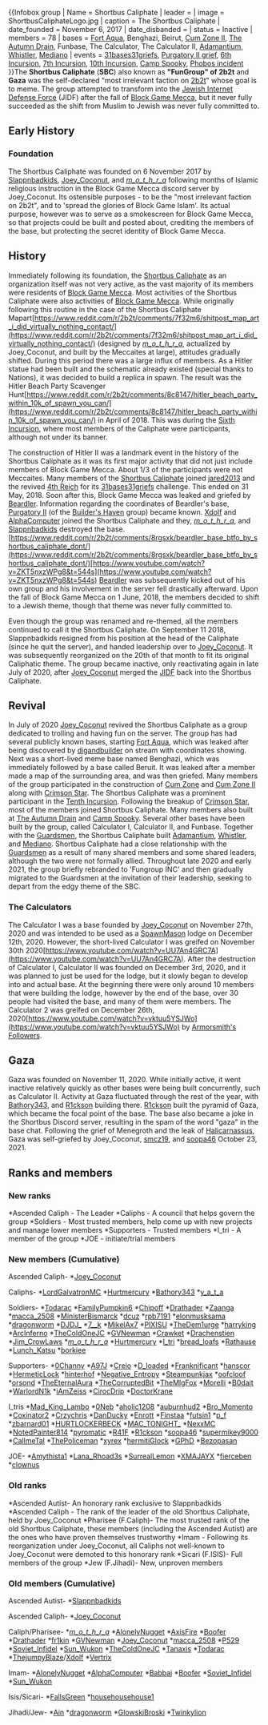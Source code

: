{{Infobox group
| Name = Shortbus Caliphate
| leader =
| image = ShortbusCaliphateLogo.jpg
| caption = The Shortbus Caliphate
| date_founded = November 6, 2017
| date_disbanded =
| status = Inactive
| members = 78
| bases = [Fort Aqua](https://2b2t.miraheze.org/wiki/Fort_Aqua), Benghazi, Beirut, [Cum Zone II](https://2b2t.miraheze.org/wiki/Cum_Zone_II), [The Autumn Drain](https://2b2t.miraheze.org/wiki/The_Autumn_Drain), Funbase, The Calculator, The Calculator II, [Adamantium](https://2b2t.miraheze.org/wiki/Adamantium), [Whistler](https://2b2t.miraheze.org/wiki/Guardsmen#Whistler), [Mediano](https://2b2t.miraheze.org/wiki/Mediano)
| events = [31bases31griefs](https://2b2t.miraheze.org/wiki/31_Bases_31_Griefs), [Purgatory II grief](https://2b2t.miraheze.org/wiki/Purgatory_2#Downfall), [6th Incursion](https://2b2t.miraheze.org/wiki/6th_Incursion), [7th Incursion](https://2b2t.miraheze.org/wiki/7th_Incursion), [10th Incursion](https://2b2t.miraheze.org/wiki/10th_Incursion), [Camp Spooky](https://2b2t.miraheze.org/wiki/Camp_Spooky), [Phobos incident](https://2b2t.miraheze.org/wiki/Phobos_incident)
}}The **Shortbus Caliphate** (**SBC**) also known as **"FunGroup" of 2b2t** and **Gaza** was the self-declared "most irrelevant faction on [2b2t](https://2b2t.miraheze.org/wiki/2b2t)" whose goal is to meme. The group attempted to transform into the [Jewish Internet Defense Force](https://2b2t.miraheze.org/wiki/JIDF) (JIDF) after the fall of [Block Game Mecca](https://2b2t.miraheze.org/wiki/Block_Game_Mecca), but it never fully succeeded as the shift from Muslim to Jewish was never fully committed to.

## Early History
### Foundation
The Shortbus Caliphate was founded on 6 November 2017 by [Slappnbadkids](https://2b2t.miraheze.org/wiki/Slappnbadkids), [Joey_Coconut](https://2b2t.miraheze.org/wiki/Joey_Coconut), and [_m_o_t_h_r_a_](https://2b2t.miraheze.org/wiki/_m_o_t_h_r_a_) following months of Islamic religious instruction in the Block Game Mecca discord server by Joey_Coconut. Its ostensible purposes - to be the "most irrelevant faction on 2b2t", and to 'spread the glories of Block Game Islam'.
Its actual purpose, however was to serve as a smokescreen for Block Game Mecca, so that projects could be built and posted about, crediting the members of the base, but protecting the secret identity of Block Game Mecca.

## History
Immediately following its foundation, the [Shortbus Caliphate](https://2b2t.miraheze.org/wiki/Shortbus_Caliphate) as an organization itself was not very active, as the vast majority of its members were residents of [Block Game Mecca](https://2b2t.miraheze.org/wiki/Block_Game_Mecca). Most activities of the Shortbus Caliphate were also activities of [Block Game Mecca](https://2b2t.miraheze.org/wiki/Block_Game_Mecca). While originally following this routine in the case of the Shortbus Caliphate Mapart[https://www.reddit.com/r/2b2t/comments/7f32m6/shitpost_map_art_i_did_virtually_nothing_contact/](https://www.reddit.com/r/2b2t/comments/7f32m6/shitpost_map_art_i_did_virtually_nothing_contact/) (designed by [_m_o_t_h_r_a_](https://2b2t.miraheze.org/wiki/_m_o_t_h_r_a_), actualized by Joey_Coconut, and built by the Meccaites at large), attitudes gradually shifted. During this period there was a large influx of members. As a Hitler statue had been built and the schematic already existed (special thanks to Nations), it was decided to build a replica in spawn. The result was the Hitler Beach Party Scavenger Hunt[https://www.reddit.com/r/2b2t/comments/8c8147/hitler_beach_party_within_10k_of_spawn_you_can/](https://www.reddit.com/r/2b2t/comments/8c8147/hitler_beach_party_within_10k_of_spawn_you_can/) in April of 2018. This was during the [Sixth Incursion](https://2b2t.miraheze.org/wiki/Sixth_Incursion), where most members of the Caliphate were participants, although not under its banner.

The construction of Hitler II was a landmark event in the history of the Shortbus Caliphate as it was its first major activity that did not just include members of Block Game Mecca. About 1/3 of the participants were not Meccaites. Many members of the [Shortbus Caliphate](https://2b2t.miraheze.org/wiki/Shortbus_Caliphate) joined [jared2013](https://2b2t.miraheze.org/wiki/jared2013) and the revived [4th Reich](https://2b2t.miraheze.org/wiki/4th_Reich) for its [31bases31griefs](https://2b2t.miraheze.org/wiki/31_Bases_31_Griefs) challenge. This ended on 31 May, 2018. Soon after this, Block Game Mecca was leaked and griefed by [Beardler](https://2b2t.miraheze.org/wiki/Beardler). Information regarding the coordinates of Beardler's base, [Purgatory II](https://2b2t.miraheze.org/wiki/Purgatory_2) (of the [Builder's Haven](https://2b2t.miraheze.org/wiki/Builders_Haven) group) became known. [Xdolf](https://2b2t.miraheze.org/wiki/Xdolf) and [AlphaComputer](https://2b2t.miraheze.org/wiki/AlphaComputer) joined the Shortbus Caliphate and they, [_m_o_t_h_r_a_](https://2b2t.miraheze.org/wiki/_m_o_t_h_r_a_), and [Slappnbadkids](https://2b2t.miraheze.org/wiki/Slappnbadkids) destroyed the base.[https://www.reddit.com/r/2b2t/comments/8rgsxk/beardler_base_btfo_by_shortbus_caliphate_dont/](https://www.reddit.com/r/2b2t/comments/8rgsxk/beardler_base_btfo_by_shortbus_caliphate_dont/)[https://www.youtube.com/watch?v=ZKT5nxzWPg8&t=544s](https://www.youtube.com/watch?v=ZKT5nxzWPg8&t=544s) [Beardler](https://2b2t.miraheze.org/wiki/Beardler) was subsequently kicked out of his own group and his involvement in the server fell drastically afterward. Upon the fall of Block Game Mecca on 1 June, 2018, the members decided to shift to a Jewish theme, though that theme was never fully committed to.

Even though the group was renamed and re-themed, all the members continued to call it the Shortbus Caliphate. On September 11 2018, Slappnbadkids resigned from his position at the head of the Caliphate (since he quit the server), and handed leadership over to [Joey_Coconut](https://2b2t.miraheze.org/wiki/Joey_Coconut). It was subsequently reorganized on the 20th of that month to fit its original Caliphatic theme. The group became inactive, only reactivating again in late July of 2020, after [Joey_Coconut](https://2b2t.miraheze.org/wiki/Joey_Coconut) merged the [JIDF](https://2b2t.miraheze.org/wiki/JIDF) back into the Shortbus Caliphate.

## Revival
In July of 2020 [Joey_Coconut](https://2b2t.miraheze.org/wiki/Joey_Coconut) revived the Shortbus Caliphate as a group dedicated to trolling and having fun on the server. The group has had several publicly known bases, starting [Fort Aqua](https://2b2t.miraheze.org/wiki/Fort_Aqua), which was leaked after being discovered by [digandbuilder](https://2b2t.miraheze.org/wiki/digandbuilder) on stream with coordinates showing. Next was a short-lived meme base named Benghazi, which was immediately followed by a base called Beruit. It was leaked after a member made a map of the surrounding area, and was then griefed.
Many members of the group participated in the construction of [Cum Zone](https://2b2t.miraheze.org/wiki/Crimson_Star#Cum_Zone) and [Cum Zone II](https://2b2t.miraheze.org/wiki/Cum_Zone_II) along with [Crimson Star](https://2b2t.miraheze.org/wiki/Crimson_Star). The Shortbus Caliphate was a prominent participant in the [Tenth Incursion](https://2b2t.miraheze.org/wiki/Tenth_Incursion). Following the breakup of [Crimson Star](https://2b2t.miraheze.org/wiki/Crimson_Star), most of the members joined Shortbus Caliphate. Many members also built at [The Autumn Drain](https://2b2t.miraheze.org/wiki/The_Autumn_Drain) and [Camp Spooky](https://2b2t.miraheze.org/wiki/Camp_Spooky). Several other bases have been built by the group, called Calculator I, Calculator II, and Funbase. Together with the [Guardsmen](https://2b2t.miraheze.org/wiki/Guardsmen), the Shortbus Caliphate built [Adamantium](https://2b2t.miraheze.org/wiki/Adamantium), [Whistler](https://2b2t.miraheze.org/wiki/Guardsmen#Whistler), and [Mediano](https://2b2t.miraheze.org/wiki/Mediano). Shortbus Caliphate had a close relationship with the [Guardsmen](https://2b2t.miraheze.org/wiki/Guardsmen) as a result of many shared members and some shared leaders, although the two were not formally allied. Throughout late 2020 and early 2021, the group briefly rebranded to 'Fungroup INC' and then gradually migrated to the Guardsmen at the invitation of their leadership, seeking to depart from the edgy theme of the SBC.

### The Calculators
The Calculator I was a base founded by [Joey_Coconut](https://2b2t.miraheze.org/wiki/Joey_Coconut) on November 27th, 2020 and was intended to be used as a [SpawnMason](https://2b2t.miraheze.org/wiki/SpawnMasons) lodge on December 12th, 2020. However, the short-lived Calculator I was greifed on November 30th 2020[https://www.youtube.com/watch?v=UU7An4GRC7A](https://www.youtube.com/watch?v=UU7An4GRC7A).  After the destruction of Calculator I, Calculator II was founded on December 3rd, 2020, and it was planned to just be used for the lodge, but it slowly began to develop into and actual base. At the beginning there were only around 10 members that were building the lodge, however by the end of the base, over 30 people had visited the base, and many of them were members. The Calculator 2 was greifed on December 26th, 2020[https://www.youtube.com/watch?v=vktuu5YSJWo](https://www.youtube.com/watch?v=vktuu5YSJWo) by [Armorsmith's Followers](https://2b2t.miraheze.org/wiki/Armorsmith%27s_Followers).

## Gaza
Gaza was founded on November 11, 2020. While initially active, it went inactive relatively quickly as other bases were being built concurrently, such as Calculator II. Activity at Gaza fluctuated through the rest of the year, with  [Bathory343](https://2b2t.miraheze.org/wiki/Bathory343), and [R1ckson](https://2b2t.miraheze.org/wiki/R1ckson) building there. [R1ckson](https://2b2t.miraheze.org/wiki/R1ckson) built the pyramid of Gaza, which became the focal point of the base. The base also became a joke in the Shortbus Discord server, resulting in the spam of the word "gaza" in the base chat. Following the grief of Menegroth and the leak of [Halicarnassus](https://2b2t.miraheze.org/wiki/Halicarnassus), Gaza was self-griefed by Joey_Coconut, [smcz19](https://2b2t.miraheze.org/wiki/smcz19), and [soopa46](https://2b2t.miraheze.org/wiki/soopa46) October 23, 2021.

## Ranks and members
### New ranks
*Ascended Caliph - The Leader
*Caliphs - A council that helps govern the group
*Soldiers - Most trusted members, help come up with new projects and manage lower members
*Supporters - Trusted members
*I_tri - A member of the group
*JOE - initiate/trial members

### New members (Cumulative)
Ascended Caliph-
*[Joey_Coconut](https://2b2t.miraheze.org/wiki/Joey_Coconut)

Caliphs-
*[LordGalvatronMC](https://2b2t.miraheze.org/wiki/LordGalvatronMC)
*[Hurtmercury](https://2b2t.miraheze.org/wiki/Hurtmercury)
*[Bathory343](https://2b2t.miraheze.org/wiki/Bathory343)
*[y_a_t_a](https://2b2t.miraheze.org/wiki/y_a_t_a)

Soldiers-
*[Todarac](https://2b2t.miraheze.org/wiki/Todarac)
*[FamilyPumpkin6](https://2b2t.miraheze.org/wiki/FamilyPumpkin6)
*[Chipoff](https://2b2t.miraheze.org/wiki/Chipoff)
*[Drathader](https://2b2t.miraheze.org/wiki/Drathader)
*[Zaanga](https://2b2t.miraheze.org/wiki/Zaanga)
*[macca_2508](https://2b2t.miraheze.org/wiki/macca_2508)
*[MinisterBismarck](https://2b2t.miraheze.org/wiki/MinisterBismarck)
*[dcuz](https://2b2t.miraheze.org/wiki/dcuz)
*[rpb7191](https://2b2t.miraheze.org/wiki/rpb7191)
*[elonmusksama](https://2b2t.miraheze.org/wiki/elonmusksama)
*[dragonworm](https://2b2t.miraheze.org/wiki/dragonworm)
*[DJDJ_](https://2b2t.miraheze.org/wiki/DJDJ_)
*[7__k](https://2b2t.miraheze.org/wiki/7__k)
*[MikelAx7](https://2b2t.miraheze.org/wiki/MikelAx7)
*[PIXISU](https://2b2t.miraheze.org/wiki/PIXISU)
*[TheDem1urge](https://2b2t.miraheze.org/wiki/TheDem1urge)
*[harryking](https://2b2t.miraheze.org/wiki/harryking)
*[ArcInferno](https://2b2t.miraheze.org/wiki/ArcInferno)
*[TheColdOneJC](https://2b2t.miraheze.org/wiki/TheColdOneJC)
*[GVNewman](https://2b2t.miraheze.org/wiki/GVNewman)
*[Crawket](https://2b2t.miraheze.org/wiki/Crawket)
*[Drachenstien](https://2b2t.miraheze.org/wiki/Drachenstien)
*[Jim_CrowLaws](https://2b2t.miraheze.org/wiki/Jim_CrowLaws)
*[_m_o_t_h_r_a_](https://2b2t.miraheze.org/wiki/_m_o_t_h_r_a_)
*[Hurtmercury](https://2b2t.miraheze.org/wiki/Hurtmercury)
*[I_tri](https://2b2t.miraheze.org/wiki/I_tri)
*[bread_loafs](https://2b2t.miraheze.org/wiki/bread_loafs)
*[Rathause](https://2b2t.miraheze.org/wiki/Rathause)
*[Lunch_Katsu](https://2b2t.miraheze.org/wiki/Lunch_Katsu)
*[borkiee](https://2b2t.miraheze.org/wiki/borkiee)

Supporters-
*[0Channy](https://2b2t.miraheze.org/wiki/0Channy)
*[A97J](https://2b2t.miraheze.org/wiki/A97J)
*[Creio](https://2b2t.miraheze.org/wiki/Creio)
*[D_loaded](https://2b2t.miraheze.org/wiki/D_loaded)
*[Franknificant](https://2b2t.miraheze.org/wiki/Franknificant)
*[hanscor](https://2b2t.miraheze.org/wiki/hanscor)
*[HermeticLock](https://2b2t.miraheze.org/wiki/HermeticLock)
*[hinterhof](https://2b2t.miraheze.org/wiki/hinterhof)
*[Negative_Entropy](https://2b2t.miraheze.org/wiki/Negative_Entropy)
*[Steampunkjax](https://2b2t.miraheze.org/wiki/Steampunkjax)
*[oofcloof](https://2b2t.miraheze.org/wiki/oofcloof)
*[orsond](https://2b2t.miraheze.org/wiki/orsond)
*[TheEternalAura](https://2b2t.miraheze.org/wiki/TheEternalAura)
*[TheCorruptedBit](https://2b2t.miraheze.org/wiki/TheCorruptedBit)
*[TheMlgFox](https://2b2t.miraheze.org/wiki/TheMlgFox)
*[Morelli](https://2b2t.miraheze.org/wiki/Morelli)
*[B0dait](https://2b2t.miraheze.org/wiki/B0dait)
*[WarlordN1k](https://2b2t.miraheze.org/wiki/WarlordN1k)
*[iAmZeiss](https://2b2t.miraheze.org/wiki/iAmZeiss)
*[CirocDrip](https://2b2t.miraheze.org/wiki/CirocDrip)
*[DoctorKrane](https://2b2t.miraheze.org/wiki/DoctorKrane)

I_tris
*[Mad_King_Lambo](https://2b2t.miraheze.org/wiki/Mad_King_Lambo)
*[0Neb](https://2b2t.miraheze.org/wiki/0Neb)
*[aholic1208](https://2b2t.miraheze.org/wiki/aholic1208)
*[auburnhud2](https://2b2t.miraheze.org/wiki/auburnhud2)
*[Bro_Momento](https://2b2t.miraheze.org/wiki/Bro_Momento)
*[Coxinator2](https://2b2t.miraheze.org/wiki/Coxinator2)
*[Crzychris](https://2b2t.miraheze.org/wiki/Crzychris)
*[DanDucky](https://2b2t.miraheze.org/wiki/DanDucky)
*[Enrott](https://2b2t.miraheze.org/wiki/Enrott)
*[Finstaa](https://2b2t.miraheze.org/wiki/Finstaa)
*[futsin1](https://2b2t.miraheze.org/wiki/futsin1)
*[p_f](https://2b2t.miraheze.org/wiki/p_f)
*[zbarnard01](https://2b2t.miraheze.org/wiki/zbarnard01)
*[HURTLOCKERBECK](https://2b2t.miraheze.org/wiki/HURTLOCKERBECK)
*[MAC_TONIGHT_](https://2b2t.miraheze.org/wiki/MAC_TONIGHT_)
*[NexxMC](https://2b2t.miraheze.org/wiki/NexxMC)
*[NotedPainter814](https://2b2t.miraheze.org/wiki/NotedPainter814)
*[pyromatic](https://2b2t.miraheze.org/wiki/pyromatic)
*[R41F](https://2b2t.miraheze.org/wiki/R41F)
*[R1ckson](https://2b2t.miraheze.org/wiki/R1ckson)
*[soopa46](https://2b2t.miraheze.org/wiki/soopa46)
*[supermikey9000](https://2b2t.miraheze.org/wiki/supermikey9000)
*[CallmeTal](https://2b2t.miraheze.org/wiki/CallmeTal)
*[ThePoliceman](https://2b2t.miraheze.org/wiki/ThePoliceman)
*[xyrex](https://2b2t.miraheze.org/wiki/xyrex)
*[hermitiGlock](https://2b2t.miraheze.org/wiki/hermitiGlock)
*[GPhD](https://2b2t.miraheze.org/wiki/GPhD)
*[Bezopasan](https://2b2t.miraheze.org/wiki/Bezopasan)

JOE-
*[Amythista1](https://2b2t.miraheze.org/wiki/Amythista1)
*[Lana_Rhoad3s](https://2b2t.miraheze.org/wiki/Lana_Rhoad3s)
*[SurrealLemon](https://2b2t.miraheze.org/wiki/SurrealLemon)
*[XMAJAYX](https://2b2t.miraheze.org/wiki/XMAJAYX)
*[fierceben](https://2b2t.miraheze.org/wiki/fierceben)
*[clownus](https://2b2t.miraheze.org/wiki/clownus)

### Old ranks
*Ascended Autist- An honorary rank exclusive to Slappnbadkids
*Ascended Caliph - The rank of the leader of the old Shortbus Caliphate, held by Joey_Coconut
*Pharisee (F.Caliph)- The most trusted rank of the old Shortbus Caliphate, these members (including the Ascended Autist) are the ones who have proven themselves trustworthy
*Imam - Following its reorganization under Joey_Coconut, all Caliphs not well-known to Joey_Coconut were demoted to this honorary rank
*Sicari (F.ISIS)- Full members of the group
*Jew (F.Jihadi)- New, unproven members

### Old members (Cumulative)
Ascended Autist-
*[Slappnbadkids](https://2b2t.miraheze.org/wiki/Slappnbadkids)

Ascended Caliph-
*[Joey_Coconut](https://2b2t.miraheze.org/wiki/Joey_Coconut)

Caliph/Pharisee-
*[_m_o_t_h_r_a_](https://2b2t.miraheze.org/wiki/_m_o_t_h_r_a_)
*[AlonelyNugget](https://2b2t.miraheze.org/wiki/AlonelyNugget)
*[AxisFire](https://2b2t.miraheze.org/wiki/AxisFire)
*[Boofer](https://2b2t.miraheze.org/wiki/Boofer)
*[Drathader](https://2b2t.miraheze.org/wiki/Drathader)
*[fr1kin](https://2b2t.miraheze.org/wiki/fr1kin)
*[GVNewman](https://2b2t.miraheze.org/wiki/GVNewman)
*[Joey_Coconut](https://2b2t.miraheze.org/wiki/Joey_Coconut)
*[macca_2508](https://2b2t.miraheze.org/wiki/macca_2508)
*[P529](https://2b2t.miraheze.org/wiki/P529)
*[Soviet_Infidel](https://2b2t.miraheze.org/wiki/Soviet_Infidel)
*[Sun_Wukon](https://2b2t.miraheze.org/wiki/Sun_Wukon)
*[TheColdOneJC](https://2b2t.miraheze.org/wiki/TheColdOneJC)
*[Tanaxis](https://2b2t.miraheze.org/wiki/Tanaxis)
*[Todarac](https://2b2t.miraheze.org/wiki/Todarac)
*[ThejumpyBlaze](https://2b2t.miraheze.org/wiki/ThejumpyBlaze)/[Xdolf](https://2b2t.miraheze.org/wiki/Xdolf)
*[Vertrix](https://2b2t.miraheze.org/wiki/Vertrix)

Imam-
*[AlonelyNugget](https://2b2t.miraheze.org/wiki/AlonelyNugget)
*[AlphaComputer](https://2b2t.miraheze.org/wiki/AlphaComputer)
*[Babbaj](https://2b2t.miraheze.org/wiki/Babbaj)
*[Boofer](https://2b2t.miraheze.org/wiki/Boofer)
*[Soviet_Infidel](https://2b2t.miraheze.org/wiki/Soviet_Infidel)
*[Sun_Wukon](https://2b2t.miraheze.org/wiki/Sun_Wukon)

Isis/Sicari-
*[FallsGreen](https://2b2t.miraheze.org/wiki/FallsGreen)
*[househousehouse1](https://2b2t.miraheze.org/wiki/househousehouse1)

Jihadi/Jew-
*[Ain](https://2b2t.miraheze.org/wiki/Ain)
*[dragonworm](https://2b2t.miraheze.org/wiki/dragonworm)
*[GlowskiBroski](https://2b2t.miraheze.org/wiki/GlowskiBroski)
*[Twinkylion](https://2b2t.miraheze.org/wiki/Twinkylion)